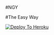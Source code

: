 #NGY

#The Easy Way

[![Deploy To Heroku](https://www.herokucdn.com/deploy/button.svg)](https://heroku.com/deploy?template=https://github.com/UNKOWN5757H/MissSabrina)

